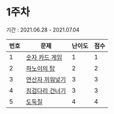 # 1주차

기간 : 2021.06.28 - 2021.07.04

|번호|문제|난이도|점수|
|---|---|---|---|
|1|[숫자 카드 게임](./1)|1|1|
|2|[하노이의 탑](./2)|2|2|
|3|[연산자 끼워넣기](./3)|3|3|
|4|[징검다리 건너기](./4)|3|3|
|5|[도둑질](./5)|4|4|
